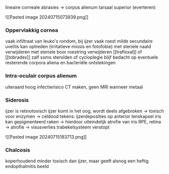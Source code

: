 lineaire corneale abrasies -> corpus alienum tarsaal superior (everteren)

![[Pasted image 20240715073939.png]]

### Oppervlakkig cornea
vaak infiltraat van leuko's rondom, bij ijzer vaak roest
milde secundaire uveïtis kan optreden (irritatieve miosis en fotofobie)
met steriele naald verwijderen
met steriele boor roestring verwijderen
[[trafloxal]] of [[tobradex]] zalf
soms steroïden of cycloplegie
blijf bedacht op eventuele resterende corpora aliena en bacteriële ontstekingen

### Intra-oculair corpus alienum
uiteraard hoog infectierisico
CT maken, geen MRI wanneer metaal

### Siderosis
ijzer is retinotoxisch
ijzer komt in het oog, wordt deels afgebroken -> toxisch voor enzymen -> celdood
tekens:
ijzerdeposities op anterior lenskapsel
iris kan gepigmenteerd raken -> hierdoor uiteindelijk atrofie van iris
RPE, retina -> atrofie -> visusverlies
trabekelsysteem verstopt

![[Pasted image 20240715183713.png]]


### Chalcosis
koperhoudend minder toxisch dan ijzer, maar geeft alsnog een heftig endopthalmitis beeld